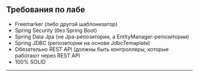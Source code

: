 Требования по лабе
---
- Freemarker (либо другой шаблонизатор)
- Spring Security (без Spring Boot)
- Spring Data Jpa (не Jpa-репозитории, а EntityManager-репозитории)
- Spring JDBC (репозитории на основе JdbcTemaplate)
- Обязательно REST API (должны быть контроллеры, которые работают через REST API
- 100% SOLID
---